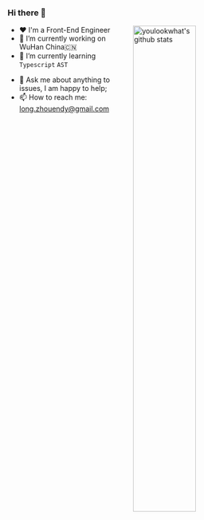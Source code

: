 

### Hi there 👋
 <img img align="right" alt="youlookwhat's github stats" width="50%" src="https://github-readme-stats.vercel.app/api?username=EndyZhou&show_icons=true&hide=issues&bg_color=0D1117&text_color=c9d1d9&icon_color=ff3860&title_color=7957d5&hide_border=true&count_private=true" alt="EndyZhou's github stats"/>
 
- ❤️ I'm a Front-End Engineer
- 🔭 I’m currently working on WuHan China🇨🇳
- 🌱 I’m currently learning `Typescript` `AST`
<!-- - 📚 My blog：[Zhou](http://blog) -->
- 💬 Ask me about anything to issues, I am happy to help;
- 📫 How to reach me: long.zhouendy@gmail.com


<!--
**EndyZhou/EndyZhou** is a ✨ _special_ ✨ repository because its `README.md` (this file) appears on your GitHub profile.

Here are some ideas to get you started:

- 🔭 I’m currently working on ...
- 🌱 I’m currently learning ...
- 👯 I’m looking to collaborate on ...
- 🤔 I’m looking for help with ...
- 💬 Ask me about ...
- 📫 How to reach me: ...
- 😄 Pronouns: ...
- ⚡ Fun fact: ...
-->
